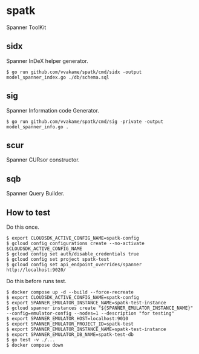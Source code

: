# spatk

Spanner ToolKit

## sidx

Spanner InDeX helper generator.

```shell
$ go run github.com/vvakame/spatk/cmd/sidx -output model_spanner_index.go ./db/schema.sql
```

## sig

Spanner Information code Generator.

```shell
$ go run github.com/vvakame/spatk/cmd/sig -private -output model_spanner_info.go .
```

## scur

Spanner CURsor constructor.

## sqb

Spanner Query Builder.

## How to test

Do this once.

```shell
$ export CLOUDSDK_ACTIVE_CONFIG_NAME=spatk-config
$ gcloud config configurations create --no-activate $CLOUDSDK_ACTIVE_CONFIG_NAME
$ gcloud config set auth/disable_credentials true
$ gcloud config set project spatk-test
$ gcloud config set api_endpoint_overrides/spanner http://localhost:9020/
```

Do this before runs test.

```shell
$ docker compose up -d --build --force-recreate
$ export CLOUDSDK_ACTIVE_CONFIG_NAME=spatk-config
$ export SPANNER_EMULATOR_INSTANCE_NAME=spatk-test-instance
$ gcloud spanner instances create "${SPANNER_EMULATOR_INSTANCE_NAME}" --config=emulator-config --nodes=1 --description "for testing"
$ export SPANNER_EMULATOR_HOST=localhost:9010
$ export SPANNER_EMULATOR_PROJECT_ID=spatk-test
$ export SPANNER_EMULATOR_INSTANCE_NAME=spatk-test-instance
$ export SPANNER_EMULATOR_DB_NAME=spatk-test-db
$ go test -v ./...
$ docker compose down
```
